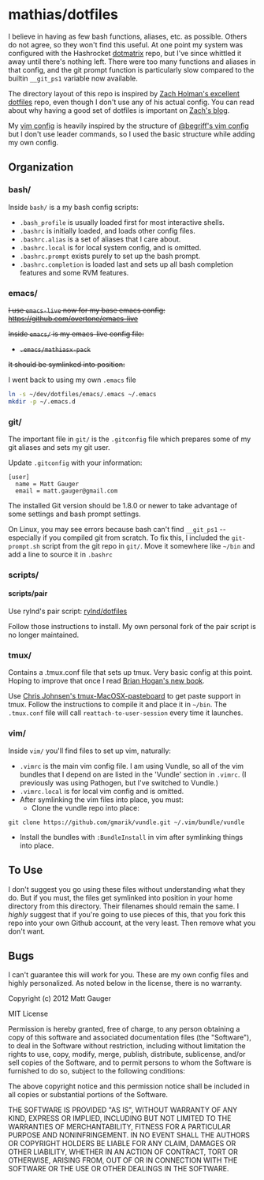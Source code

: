 mathias/dotfiles
================

I believe in having as few bash functions, aliases, etc. as possible. Others do not agree, so they won't find this useful. At one point my system was configured with the Hashrocket [dotmatrix](https://github.com/hashrocket/dotmatrix) repo, but I've since whittled it away until there's nothing left. There were too many functions and aliases in that config, and the git prompt function is particularly slow compared to the builtin `__git_ps1` variable now available.

The directory layout of this repo is inspired by [Zach Holman's excellent dotfiles](https://github.com/holman/dotfiles) repo, even though I don't use any of his actual config. You can read about why having a good set of dotfiles is important on [Zach's blog](http://zachholman.com/2010/08/dotfiles-are-meant-to-be-forked/).

My [vim config](https://github.com/mathias/dotfiles/blob/master/vim/.vimrc) is heavily inspired by the structure of [@begriff's vim config](https://github.com/begriffs/dotfiles/blob/c05413b1976f8aed1051883bb8dfa588cd8e119a/.vimrc) but I don't use leader commands, so I used the basic structure while adding my own config.

Organization
------------

### bash/

Inside `bash/` is a my bash config scripts:

* `.bash_profile` is usually loaded first for most interactive shells.
* `.bashrc` is initially loaded, and loads other config files.
* `.bashrc.alias` is a set of aliases that I care about.
* `.bashrc.local` is for local system config, and is omitted.
* `.bashrc.prompt` exists purely to set up the bash prompt.
* `.bashrc.completion` is loaded last and sets up all bash completion features and some RVM features.

<!--Note: If you're having trouble with the prompt and the __git_ps1 function, read this excellent blog post to get git-completion working: [http://blog.jasonmeridth.com/2010/05/22/git-ps1.html](http://blog.jasonmeridth.com/2010/05/22/git-ps1.html)-->

### emacs/

<strike>I use `emacs-live` now for my base emacs config: https://github.com/overtone/emacs-live

Inside `emacs/` is my emacs-live config file:

* `.emacs/mathiasx-pack`

It should be symlinked into position:</strike>

I went back to using my own `.emacs` file

```bash
ln -s ~/dev/dotfiles/emacs/.emacs ~/.emacs
mkdir -p ~/.emacs.d
```

### git/

The important file in `git/` is the `.gitconfig` file which prepares some of my git aliases and sets my git user.

Update `.gitconfig` with your information:

```
[user]
  name = Matt Gauger
  email = matt.gauger@gmail.com
```

The installed Git version should be 1.8.0 or newer to take advantage of some settings and bash prompt settings.

On Linux, you may see errors because bash can't find `__git_ps1` -- especially if you compiled git from scratch. To fix this, I included the `git-prompt.sh` script from the git repo in `git/`. Move it somewhere like `~/bin` and add a line to source it in `.bashrc`

### scripts/

#### scripts/pair

Use rylnd's pair script: [rylnd/dotfiles](https://github.com/rylnd/dotfiles)

Follow those instructions to install. My own personal fork of the pair script is no longer maintained.

### tmux/

Contains a .tmux.conf file that sets up tmux. Very basic config at this point. Hoping to improve that once I read [Brian Hogan's new book](http://pragprog.com/book/bhtmux/tmux).

Use [Chris Johnsen's tmux-MacOSX-pasteboard](https://github.com/ChrisJohnsen/tmux-MacOSX-pasteboard) to get paste support in tmux. Follow the instructions to compile it and place it in `~/bin`. The `.tmux.conf` file will call `reattach-to-user-session` every time it launches.

### vim/

Inside `vim/` you'll find files to set up vim, naturally:

* `.vimrc` is the main vim config file. I am using Vundle, so all of the vim bundles that I depend on are listed in the 'Vundle' section in `.vimrc`. (I previously was using Pathogen, but I've switched to Vundle.)
* `.vimrc.local` is for local vim config and is omitted.
* After symlinking the vim files into place, you must:
  * Clone the vundle repo into place:
```
git clone https://github.com/gmarik/vundle.git ~/.vim/bundle/vundle
```
  * Install the bundles with `:BundleInstall` in vim after symlinking things into place.

To Use
------

I don't suggest you go using these files without understanding what they do. But if you must, the files get symlinked into position in your home directory from this directory. Their filenames should remain the same. I *highly* suggest that if you're going to use pieces of this, that you fork this repo into your own Github account, at the very least. Then remove what you don't want.

Bugs
----

I can't guarantee this will work for you. These are my own config files and highly personalized. As noted below in the license, there is no warranty.

Copyright (c) 2012 Matt Gauger

MIT License

Permission is hereby granted, free of charge, to any person obtaining
a copy of this software and associated documentation files (the
"Software"), to deal in the Software without restriction, including
without limitation the rights to use, copy, modify, merge, publish,
distribute, sublicense, and/or sell copies of the Software, and to
permit persons to whom the Software is furnished to do so, subject to
the following conditions:

The above copyright notice and this permission notice shall be
included in all copies or substantial portions of the Software.

THE SOFTWARE IS PROVIDED "AS IS", WITHOUT WARRANTY OF ANY KIND,
EXPRESS OR IMPLIED, INCLUDING BUT NOT LIMITED TO THE WARRANTIES OF
MERCHANTABILITY, FITNESS FOR A PARTICULAR PURPOSE AND
NONINFRINGEMENT. IN NO EVENT SHALL THE AUTHORS OR COPYRIGHT HOLDERS BE
LIABLE FOR ANY CLAIM, DAMAGES OR OTHER LIABILITY, WHETHER IN AN ACTION
OF CONTRACT, TORT OR OTHERWISE, ARISING FROM, OUT OF OR IN CONNECTION
WITH THE SOFTWARE OR THE USE OR OTHER DEALINGS IN THE SOFTWARE.

